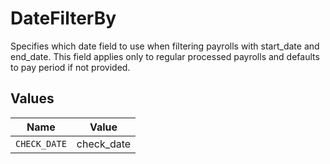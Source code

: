 # DateFilterBy

Specifies which date field to use when filtering payrolls with start_date and end_date. This field applies only to regular processed payrolls and defaults to pay period if not provided.


## Values

| Name         | Value        |
| ------------ | ------------ |
| `CHECK_DATE` | check_date   |
